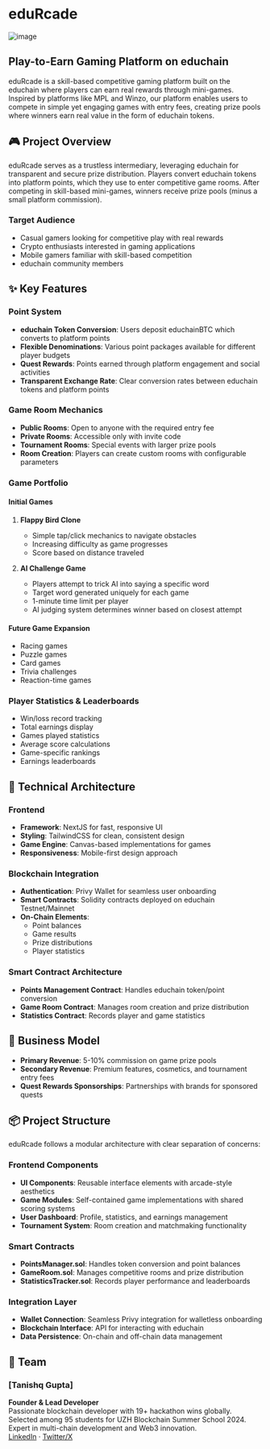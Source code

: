 # eduRcade

![image](https://github.com/user-attachments/assets/cdfc398c-4e01-4369-9eb5-5057eb99a3d8)

## Play-to-Earn Gaming Platform on educhain

eduRcade is a skill-based competitive gaming platform built on the educhain where players can earn real rewards through mini-games. Inspired by platforms like MPL and Winzo, our platform enables users to compete in simple yet engaging games with entry fees, creating prize pools where winners earn real value in the form of educhain tokens.

## 🎮 Project Overview

eduRcade serves as a trustless intermediary, leveraging educhain for transparent and secure prize distribution. Players convert educhain tokens into platform points, which they use to enter competitive game rooms. After competing in skill-based mini-games, winners receive prize pools (minus a small platform commission).

### Target Audience
- Casual gamers looking for competitive play with real rewards
- Crypto enthusiasts interested in gaming applications
- Mobile gamers familiar with skill-based competition
- educhain community members

## ✨ Key Features

### Point System
- **educhain Token Conversion**: Users deposit educhainBTC which converts to platform points
- **Flexible Denominations**: Various point packages available for different player budgets
- **Quest Rewards**: Points earned through platform engagement and social activities
- **Transparent Exchange Rate**: Clear conversion rates between educhain tokens and platform points

### Game Room Mechanics
- **Public Rooms**: Open to anyone with the required entry fee
- **Private Rooms**: Accessible only with invite code
- **Tournament Rooms**: Special events with larger prize pools
- **Room Creation**: Players can create custom rooms with configurable parameters

### Game Portfolio

#### Initial Games
1. **Flappy Bird Clone**
   - Simple tap/click mechanics to navigate obstacles
   - Increasing difficulty as game progresses
   - Score based on distance traveled

2. **AI Challenge Game**
   - Players attempt to trick AI into saying a specific word
   - Target word generated uniquely for each game
   - 1-minute time limit per player
   - AI judging system determines winner based on closest attempt

#### Future Game Expansion
- Racing games
- Puzzle games
- Card games
- Trivia challenges
- Reaction-time games

### Player Statistics & Leaderboards
- Win/loss record tracking
- Total earnings display
- Games played statistics
- Average score calculations
- Game-specific rankings
- Earnings leaderboards

## 🔧 Technical Architecture

### Frontend
- **Framework**: NextJS for fast, responsive UI
- **Styling**: TailwindCSS for clean, consistent design
- **Game Engine**: Canvas-based implementations for games
- **Responsiveness**: Mobile-first design approach

### Blockchain Integration
- **Authentication**: Privy Wallet for seamless user onboarding
- **Smart Contracts**: Solidity contracts deployed on educhain Testnet/Mainnet
- **On-Chain Elements**:
  - Point balances
  - Game results
  - Prize distributions
  - Player statistics

### Smart Contract Architecture
- **Points Management Contract**: Handles educhain token/point conversion
- **Game Room Contract**: Manages room creation and prize distribution
- **Statistics Contract**: Records player and game statistics

## 💼 Business Model

- **Primary Revenue**: 5-10% commission on game prize pools
- **Secondary Revenue**: Premium features, cosmetics, and tournament entry fees
- **Quest Rewards Sponsorships**: Partnerships with brands for sponsored quests

## 📦 Project Structure

eduRcade follows a modular architecture with clear separation of concerns:

### Frontend Components
- **UI Components**: Reusable interface elements with arcade-style aesthetics
- **Game Modules**: Self-contained game implementations with shared scoring systems
- **User Dashboard**: Profile, statistics, and earnings management
- **Tournament System**: Room creation and matchmaking functionality

### Smart Contracts
- **PointsManager.sol**: Handles token conversion and point balances
- **GameRoom.sol**: Manages competitive rooms and prize distribution
- **StatisticsTracker.sol**: Records player performance and leaderboards

### Integration Layer
- **Wallet Connection**: Seamless Privy integration for walletless onboarding
- **Blockchain Interface**: API for interacting with educhain
- **Data Persistence**: On-chain and off-chain data management

## 👥 Team

### [Tanishq Gupta]
**Founder & Lead Developer**  
Passionate blockchain developer with 19+ hackathon wins globally. Selected among 95 students for UZH Blockchain Summer School 2024. Expert in multi-chain development and Web3 innovation.  
[LinkedIn](https://www.linkedin.com/in/tanishqgupta-tech/) · [Twitter/X](https://x.com/Tanishqistaken)
